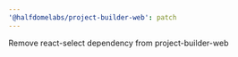 ```yaml
---
'@halfdomelabs/project-builder-web': patch
---
```


Remove react-select dependency from project-builder-web
